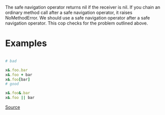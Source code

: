 
The safe navigation operator returns nil if the receiver is
nil.  If you chain an ordinary method call after a safe
navigation operator, it raises NoMethodError.  We should use a
safe navigation operator after a safe navigation operator.
This cop checks for the problem outlined above.

# Examples

```ruby

# bad

x&.foo.bar
x&.foo + bar
x&.foo[bar]
# good

x&.foo&.bar
x&.foo || bar
```

[Source](http://www.rubydoc.info/gems/rubocop/RuboCop/Cop/Lint/SafeNavigationChain)